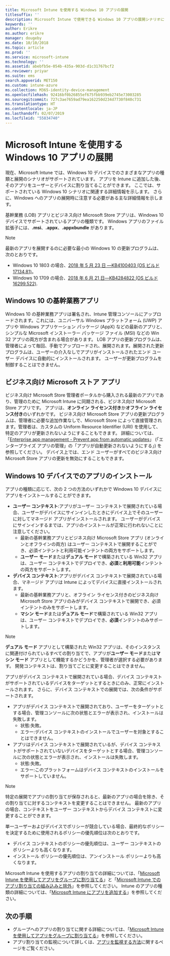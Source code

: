 ```yaml
---
title: Microsoft Intune を使用する Windows 10 アプリの展開
titlesuffix: ''
description: Microsoft Intune で使用できる Windows 10 アプリの展開シナリオについて説明します。
keywords: ''
author: Erikre
ms.author: erikre
manager: dougeby
ms.date: 10/10/2018
ms.topic: article
ms.prod: ''
ms.service: microsoft-intune
ms.technology: ''
ms.assetid: abebfb5e-054b-435a-903d-d1c31767bcf2
ms.reviewer: priyar
ms.suite: ems
search.appverid: MET150
ms.custom: intune-azure
ms.collection: M365-identity-device-management
ms.openlocfilehash: 92416bf0b26855ef675fbb939eb2745e73003285
ms.sourcegitcommit: 727c3ae7659ad79ea162250d234d7730f840c731
ms.translationtype: HT
ms.contentlocale: ja-JP
ms.lasthandoff: 02/07/2019
ms.locfileid: "55834740"
---
```

# <a name="windows-10-app-deployment-using-microsoft-intune"></a>Microsoft Intune を使用する Windows 10 アプリの展開 

現在、Microsoft Intune では、Windows 10 デバイスでのさまざまなアプリの種類と展開のシナリオがサポートされています。 アプリを Intune に追加した後、そのアプリをユーザーとデバイスに割り当てることができます。 ここでは、サポートされている Windows 10 シナリオに関連する詳細情報を示します。 さらに、Windows へのアプリの展開時に注意する必要がある主な詳細情報を示します。 

基幹業務 (LOB) アプリとビジネス向け Microsoft Store アプリは、Windows 10 デバイスでサポートされているアプリの種類です。 Windows アプリのファイル拡張子には、**.msi**、**.appx**、**.appxbundle** があります。  

> [!Note]
> 最新のアプリを展開するのに必要な最小の Windows 10 の更新プログラムは、次のとおりです。
> - Windows 10 1803 の場合、[2018 年 5 月 23 日 —KB4100403 (OS ビルド 17134.81)](https://support.microsoft.com/help/4100403/windows-10-update-kb4100403)。
> - Windows 10 1709 の場合、[2018 年 6 月 21 日—KB4284822 (OS ビルド 16299.522)](https://support.microsoft.com/help/4284822).

## <a name="windows-10-line-of-business-apps"></a>Windows 10 の基幹業務アプリ

Windows 10 の基幹業務アプリは署名され、Intune 管理コンソールにアップロードされます。これには、ユニバーサル Windows プラットフォーム (UWP) アプリや Windows アプリケーション パッケージ (AppX) などの最新のアプリと、シンプルな Microsoft インストーラー パッケージ ファイル (MSI) などの Win 32 アプリの両方が含まれる場合があります。 LOB アプリの更新プログラムは、管理者によって毎回、手動でアップロードされ、展開されます。展開された更新プログラムは、ユーザーの介入なしでアプリがインストールされたエンド ユーザー デバイスに自動的にインストールされます。 ユーザーが更新プログラムを制御することはできません。 

## <a name="microsoft-store-for-business-apps"></a>ビジネス向け Microsoft ストア アプリ

ビジネス向け Microsoft Store 管理者ポータルから購入される最新のアプリであり、管理のために Microsoft Intune に同期される、ビジネス向け Microsoft Store アプリです。 アプリは、**オンライン ライセンス付き**か**オフライン ライセンス付き**のいずれかです。 ビジネス向け Microsoft Store アプリの更新プログラムは、管理者に必要な追加作業なしで、Microsoft Store によって直接管理されます。管理者は、カスタムの Uniform Resource Identifier (URI) を使用して、特定のアプリが更新されないようにすることもできます。 詳細については、「[Enterprise app management - Prevent app from automatic updates](https://docs.microsoft.com/windows/client-management/mdm/enterprise-app-management#prevent-app-from-automatic-updates)」 (「エンタープライズ アプリの管理」の「アプリが自動更新されないようにする」) を参照してください。 デバイス上では、エンド ユーザーがすべてのビジネス向け Microsoft Store アプリの更新を無効にすることもできます。 

## <a name="installing-apps-on-windows-10-devices"></a>Windows 10 デバイスでのアプリのインストール
アプリの種類に応じて、次の 2 つの方法のいずれかで Windows 10 デバイスにアプリをインストールすることができます。

- **ユーザー コンテキスト**:アプリがユーザー コンテキストで展開されている場合、ユーザーがデバイスにサインインしたときにデバイス上でそのユーザーに対してマネージド アプリがインストールされます。 ユーザーがデバイスにサインインするまでは、アプリのインストールが正常に行われないことに注意してください。 
    - 最新の基幹業務アプリとビジネス向け Microsoft Store アプリ (オンラインとオフラインの両方) はユーザー コンテキストで展開することができ、必須インテントと利用可能インテントの両方をサポートします。
    - **ユーザー モード**または**デュアル モード**で構築されている Win32 アプリは、ユーザー コンテキストでデプロイでき、**必須**と**利用可能**インテントの両方をサポートします。 
- **デバイス コンテキスト**:アプリがデバイス コンテキストで展開されている場合、マネージド アプリは Intune によってデバイスに直接インストールされます。
    - 最新の基幹業務アプリと、オフライン ライセンス付きのビジネス向け Microsoft Store アプリのみがデバイス コンテキストで展開でき、必須インテントのみをサポートします。
    - **マシン モード**または**デュアル モード**で構築されている Win32 アプリは、ユーザー コンテキストでデプロイでき、**必須**インテントのみサポートします。

> [!NOTE]
> **デュアル モード** アプリとして構築された Win32 アプリは、そのインスタンスに関連付けられているすべての割り当てで、アプリが**ユーザー モード**または**マシン モード** アプリとして機能するかどうかを、管理者が選択する必要があります。 開発コンテキストは、割り当てごとに変更することはできません。  

アプリがデバイス コンテキストで展開されている場合、デバイス コンテキストがサポートされているデバイスをターゲットとするときにのみ、正常にインストールされます。 さらに、デバイス コンテキストでの展開では、次の条件がサポートされます。
- アプリがデバイス コンテキストで展開されており、ユーザーをターゲットとする場合、管理コンソールに次の状態とエラーが表示され、インストールは失敗します。
    - 状態:失敗。
    - エラー:デバイス コンテキストのインストールでユーザーを対象とすることはできません。
- アプリはデバイス コンテキストで展開されているが、デバイス コンテキストがサポートされていないデバイスをターゲットとする場合、管理コンソールに次の状態とエラーが表示され、インストールは失敗します。
    - 状態:失敗。
    - エラー:このプラットフォームはデバイス コンテキストのインストールをサポートしていません。 

> [!Note]
> 特定の展開でアプリの割り当てが保存されると、最新のアプリの場合を除き、その割り当てに対するコンテキストを変更することはできません。 最新のアプリの場合、コンテキストをユーザー コンテキストからデバイス コンテキストに変更することができます。 

単一ユーザーおよびデバイスでポリシーが競合している場合、最終的なポリシーを決定するために使用されるポリシーの優先順位は次のとおりです。
- デバイス コンテキストのポリシーの優先順位は、ユーザー コンテキストのポリシーよりも高くなります。 
- インストール ポリシーの優先順位は、アンインストール ポリシーよりも高くなります。

Microsoft Intune を使用するアプリの割り当ての詳細については、「[Microsoft Intune を使用してアプリをグループに割り当てる](apps-deploy.md)」と「[Microsoft Intune でのアプリ割り当ての組み込みと除外](apps-inc-exl-assignments.md)」を参照してください。 Intune のアプリの種類の詳細については、「[Microsoft Intune にアプリを追加する](apps-add.md)」を参照してください。

## <a name="next-steps"></a>次の手順

- グループへのアプリの割り当てに関する詳細については、「[Microsoft Intune を使用してアプリをグループに割り当てる](apps-deploy.md)」を参照してください。
- アプリ割り当ての監視について詳しくは、[アプリを監視する方法](apps-monitor.md)に関するページをご覧ください。
